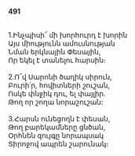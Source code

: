 **491**

\
1.Ինչպիսի՜ մի խորհուրդ է խորին\
Այս միությունն ամուսնության\
Նման երկնային Փեսային,\
Որ եկել է տանելու հարսին։\
\
2.Ո՜վ Սարոնի ծաղիկ սիրուն,\
Բուրի՛ր, հովիտների շուշան,\
Ոսկե փնջիկ դու, ել փայլիր.\
Թող որ շողա նորաշուշան:\
\
3.Հարսն ունեցողն է փեսան,\
Թող բարեկամները ցնծան,\
Օրհնեն զույգը նորապսակ\
Տիրոջով ապրեն շարունակ։
